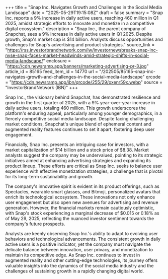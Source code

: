 +++
title = "Snap Inc. Navigates Growth and Challenges in the Social Media Landscape"
date = "2025-05-29T19:15:08Z"
draft = false
summary = "Snap Inc. reports a 9% increase in daily active users, reaching 460 million in Q1 2025, amidst strategic efforts to innovate and monetize in a competitive digital ecosystem."
description = "Snap Inc., the parent company of Snapchat, sees a 9% increase in daily active users in Q1 2025. Despite growth, Snap's market cap is $14 billion. Analysts discuss opportunities and challenges for Snap's advertising and product strategies."
source_link = "https://rss.investorbrandnetwork.com/iw/investornewsbreaks-snap-inc-nyse-snap-faces-market-headwinds-amid-strategic-shifts-in-social-media-landscape/"
enclosure = "https://cdn.newsramp.app/banners/marketing-advertising-pr-3.jpg"
article_id = 85165
feed_item_id = 14770
url = "/202505/85165-snap-inc-navigates-growth-and-challenges-in-the-social-media-landscape"
qrcode = "https://cdn.newsramp.app/ibn/qrcode/255/29/oxenr59x.webp"
source = "InvestorBrandNetwork (IBN)"
+++

<p>Snap Inc., the visionary behind Snapchat, has demonstrated resilience and growth in the first quarter of 2025, with a 9% year-over-year increase in daily active users, totaling 460 million. This growth underscores the platform's enduring appeal, particularly among younger demographics, in a fiercely competitive social media landscape. Despite facing challenging market conditions, Snapchat's unique blend of ephemeral content and augmented reality features continues to set it apart, fostering deep user engagement.</p><p>Financially, Snap Inc. presents an intriguing case for investors, with a market capitalization of $14 billion and a stock price of $8.38. Market analysts suggest the company may be undervalued, pointing to its strategic initiatives aimed at enhancing advertising strategies and expanding its product lineup. These efforts are critical as Snap Inc. seeks to balance user experience with effective monetization strategies, a challenge that is pivotal for its long-term sustainability and growth.</p><p>The company's innovative spirit is evident in its product offerings, such as Spectacles, wearable smart glasses, and Bitmoji, personalized avatars that enrich its technological ecosystem. These innovations not only enhance user engagement but also open new avenues for advertising and revenue generation. However, the financial markets remain cautiously optimistic, with Snap's stock experiencing a marginal decrease of $0.015 or 0.18% as of May 29, 2025, reflecting the nuanced investor sentiment towards the company's future prospects.</p><p>Analysts are keenly observing Snap Inc.'s ability to adapt to evolving user behaviors and technological advancements. The consistent growth in daily active users is a positive indicator, yet the company must navigate the delicate balance between innovation, user privacy, and monetization to maintain its competitive edge. As Snap Inc. continues to invest in augmented reality and other cutting-edge technologies, its journey offers valuable insights into the dynamics of the social media industry and the challenges of sustaining growth in a rapidly changing digital world.</p>